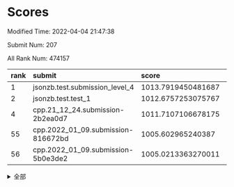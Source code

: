 # Scores

Modified Time: 2022-04-04 21:47:38

Submit Num: 207

All Rank Num: 474157

| rank |               submit               |       score        |       sigma        | pk_num |
| :--- | :--------------------------------- | :----------------- | :----------------- | :----- |
| 1    | jsonzb.test.submission_level_4     | 1013.7919450481687 | 0.81016593378104   | 9159   |
| 2    | jsonzb.test.test_1                 | 1012.6757253075767 | 0.8207476372642837 | 9167   |
| 4    | cpp.21_12_24.submission-2b2ea0d7   | 1011.7107106678175 | 0.8030782157517359 | 9167   |
| 55   | cpp.2022_01_09.submission-816672bd | 1005.602965240387  | 0.7173644350722251 | 9166   |
| 56   | cpp.2022_01_09.submission-5b0e3de2 | 1005.0213363270011 | 0.723943653948784  | 9163   |


<details>
<summary>全部</summary>

| rank |                 submit                 |       score        |       sigma        | pk_num |
| :--- | :------------------------------------- | :----------------- | :----------------- | :----- |
| 1    | jsonzb.test.submission_level_4         | 1013.7919450481687 | 0.81016593378104   | 9159   |
| 2    | jsonzb.test.test_1                     | 1012.6757253075767 | 0.8207476372642837 | 9167   |
| 3    | gobigger.level_3.submission_level_3_18 | 1012.3012265941289 | 0.7699320675305611 | 9159   |
| 4    | cpp.21_12_24.submission-2b2ea0d7       | 1011.7107106678175 | 0.8030782157517359 | 9167   |
| 5    | gobigger.level_3.submission_level_3_10 | 1011.5822078704603 | 0.7665687923155298 | 9163   |
| 6    | gobigger.level_3.submission_level_3_49 | 1011.5452684756284 | 0.7855081674054739 | 9161   |
| 7    | gobigger.level_3.submission_level_3_42 | 1011.3020399103239 | 0.7888814671497085 | 9159   |
| 8    | gobigger.level_3.submission_level_3_38 | 1011.1638469562432 | 0.7712112489252928 | 9161   |
| 9    | gobigger.level_3.submission_level_3_44 | 1010.8124201561166 | 0.7878199414564941 | 9160   |
| 10   | gobigger.level_3.submission_level_3_32 | 1010.7769346605432 | 0.7649508170890238 | 9162   |
| 11   | gobigger.level_3.submission_level_3_43 | 1010.7546065653144 | 0.7573407747658613 | 9160   |
| 12   | gobigger.level_3.submission_level_3_45 | 1010.6029859520123 | 0.7659069279965833 | 9161   |
| 13   | gobigger.level_3.submission_level_3_5  | 1010.5969682861775 | 0.7701368612763382 | 9165   |
| 14   | gobigger.level_3.submission_level_3_21 | 1010.5428524817793 | 0.7500873893419009 | 9163   |
| 15   | gobigger.level_3.submission_level_3_39 | 1010.5118563588675 | 0.7824692555876319 | 9161   |
| 16   | gobigger.level_3.submission_level_3_15 | 1010.4417546917164 | 0.7855300762571885 | 9156   |
| 17   | gobigger.level_3.submission_level_3_16 | 1010.412029360881  | 0.7562322459562484 | 9157   |
| 18   | gobigger.level_3.submission_level_3_2  | 1010.4062974308856 | 0.7582166450289457 | 9164   |
| 19   | gobigger.level_3.submission_level_3_0  | 1010.3643321836523 | 0.7748068735808114 | 9162   |
| 20   | gobigger.level_3.submission_level_3_35 | 1010.3137539511889 | 0.7611661163577976 | 9162   |
| 21   | gobigger.level_3.submission_level_3_37 | 1010.3122077833531 | 0.7680699261831466 | 9163   |
| 22   | gobigger.level_3.submission_level_3_6  | 1010.2358082905107 | 0.7738817022900365 | 9164   |
| 23   | gobigger.level_3.submission_level_3_11 | 1010.2080943554365 | 0.7552460209169006 | 9164   |
| 24   | gobigger.level_3.submission_level_3_4  | 1010.1880418802133 | 0.7666793272612402 | 9164   |
| 25   | gobigger.level_3.submission_level_3_25 | 1010.1844611570898 | 0.7540799340225549 | 9166   |
| 26   | gobigger.level_3.submission_level_3_1  | 1010.159090201267  | 0.7561823129129426 | 9159   |
| 27   | gobigger.level_3.submission_level_3_47 | 1010.1057905165732 | 0.7583644852038242 | 9163   |
| 28   | gobigger.level_3.submission_level_3_23 | 1010.0706623830165 | 0.747177239120104  | 9161   |
| 29   | gobigger.level_3.submission_level_3_27 | 1009.8754207869042 | 0.7843968938902499 | 9162   |
| 30   | gobigger.level_3.submission_level_3_41 | 1009.8200937090401 | 0.757847433487908  | 9168   |
| 31   | gobigger.level_3.submission_level_3_30 | 1009.7015287697833 | 0.7542084113664359 | 9162   |
| 32   | gobigger.level_3.submission_level_3_13 | 1009.6632853194501 | 0.7498131243679231 | 9162   |
| 33   | gobigger.level_3.submission_level_3_48 | 1009.6516092258016 | 0.7445739553858934 | 9165   |
| 34   | gobigger.level_3.submission_level_3_12 | 1009.5947983591595 | 0.7549016265047468 | 9158   |
| 35   | gobigger.level_3.submission_level_3_22 | 1009.5915466167917 | 0.7473669382487076 | 9164   |
| 36   | gobigger.level_3.submission_level_3_19 | 1009.4637539046641 | 0.7551873072030163 | 9162   |
| 37   | gobigger.level_3.submission_level_3_46 | 1009.4086681044346 | 0.7334809833192368 | 9159   |
| 38   | gobigger.level_3.submission_level_3_36 | 1009.397979859535  | 0.7500425478626412 | 9162   |
| 39   | gobigger.level_3.submission_level_3_26 | 1009.3419197293044 | 0.7599801165307027 | 9165   |
| 40   | gobigger.level_3.submission_level_3_3  | 1009.3127459658956 | 0.7387545215622446 | 9164   |
| 41   | gobigger.level_3.submission_level_3_7  | 1009.2988652995532 | 0.7285990333115979 | 9162   |
| 42   | gobigger.level_3.submission_level_3_8  | 1009.1998859525783 | 0.7601527555661872 | 9163   |
| 43   | gobigger.level_3.submission_level_3_31 | 1009.1114391487068 | 0.7765317696140177 | 9162   |
| 44   | gobigger.level_3.submission_level_3_40 | 1009.0514908139811 | 0.7427656490712553 | 9161   |
| 45   | gobigger.level_3.submission_level_3_14 | 1008.8158634359372 | 0.7532685783238129 | 9167   |
| 46   | gobigger.level_3.submission_level_3_17 | 1008.8089554160966 | 0.748443341416295  | 9165   |
| 47   | gobigger.level_3.submission_level_3_20 | 1008.6229539864594 | 0.7489354760377064 | 9172   |
| 48   | gobigger.level_3.submission_level_3_29 | 1008.5333343365514 | 0.7235202303209906 | 9160   |
| 49   | gobigger.level_3.submission_level_3_34 | 1008.5035816119498 | 0.7484852849062473 | 9162   |
| 50   | gobigger.level_3.submission_level_3_28 | 1008.4880018386041 | 0.7447814873465776 | 9164   |
| 51   | gobigger.level_3.submission_level_3_9  | 1008.3858229430004 | 0.7473401548317239 | 9156   |
| 52   | gobigger.level_3.submission_level_3_33 | 1008.1613146555954 | 0.7349400165103293 | 9160   |
| 53   | gobigger.level_3.submission_level_3_24 | 1008.1230775547782 | 0.7338111939102476 | 9165   |
| 54   | gobigger.level_1.submission_level_1_34 | 1005.8239466232246 | 0.7077463623285526 | 9164   |
| 55   | cpp.2022_01_09.submission-816672bd     | 1005.602965240387  | 0.7173644350722251 | 9166   |
| 56   | cpp.2022_01_09.submission-5b0e3de2     | 1005.0213363270011 | 0.723943653948784  | 9163   |
| 57   | gobigger.level_1.submission_level_1_24 | 1004.9482067612327 | 0.7239819894863955 | 9158   |
| 58   | gobigger.level_1.submission_level_1_11 | 1004.6181408318969 | 0.7158568723808117 | 9165   |
| 59   | gobigger.level_1.submission_level_1_4  | 1004.6048731964624 | 0.7090580517205406 | 9164   |
| 60   | gobigger.level_1.submission_level_1_48 | 1004.4191029695838 | 0.7178411018534786 | 9164   |
| 61   | gobigger.level_1.submission_level_1_5  | 1004.3989122486687 | 0.6995163093923843 | 9163   |
| 62   | gobigger.level_1.submission_level_1_14 | 1004.1627537883203 | 0.7257315045888901 | 9164   |
| 63   | gobigger.level_1.submission_level_1_31 | 1004.0968566341381 | 0.7175888028612611 | 9162   |
| 64   | gobigger.level_1.submission_level_1_37 | 1004.0370545498577 | 0.716937558378413  | 9166   |
| 65   | gobigger.level_1.submission_level_1_36 | 1003.9907571772411 | 0.7236778106570856 | 9163   |
| 66   | gobigger.level_1.submission_level_1_32 | 1003.9873360679977 | 0.7253091188686653 | 9162   |
| 67   | gobigger.level_1.submission_level_1_47 | 1003.9723246184751 | 0.7273200847225291 | 9166   |
| 68   | gobigger.level_1.submission_level_1_9  | 1003.9248155216666 | 0.722114361526198  | 9160   |
| 69   | gobigger.level_1.submission_level_1_46 | 1003.9191804869852 | 0.7171673831552021 | 9167   |
| 70   | gobigger.level_1.submission_level_1_2  | 1003.8684174917821 | 0.7258806954595851 | 9164   |
| 71   | gobigger.level_1.submission_level_1_49 | 1003.8232903168696 | 0.7122080871901727 | 9166   |
| 72   | gobigger.level_1.submission_level_1_28 | 1003.770417937203  | 0.7248948000226835 | 9159   |
| 73   | gobigger.level_1.submission_level_1_13 | 1003.7642351724651 | 0.7092638464750372 | 9163   |
| 74   | gobigger.level_1.submission_level_1_39 | 1003.7050116608449 | 0.7224366100565219 | 9159   |
| 75   | gobigger.level_1.submission_level_1_17 | 1003.5736614179746 | 0.7092879782624328 | 9162   |
| 76   | gobigger.level_1.submission_level_1_35 | 1003.5580819276086 | 0.7130034083320734 | 9165   |
| 77   | gobigger.level_1.submission_level_1_41 | 1003.5500149507666 | 0.7014812634266794 | 9164   |
| 78   | gobigger.level_1.submission_level_1_40 | 1003.4798321329998 | 0.712071188626364  | 9163   |
| 79   | gobigger.level_1.submission_level_1_23 | 1003.401441453986  | 0.7065404162404759 | 9164   |
| 80   | gobigger.level_1.submission_level_1_21 | 1003.3558658537236 | 0.716824609325705  | 9164   |
| 81   | gobigger.level_1.submission_level_1_27 | 1003.3473133968745 | 0.7034017386244503 | 9164   |
| 82   | gobigger.level_1.submission_level_1_44 | 1003.3194290108445 | 0.7242442288368356 | 9164   |
| 83   | gobigger.level_1.submission_level_1_29 | 1003.2152691635824 | 0.6980857873688314 | 9164   |
| 84   | gobigger.level_1.submission_level_1_20 | 1003.1942538298059 | 0.7081245036813097 | 9167   |
| 85   | gobigger.level_1.submission_level_1_8  | 1003.1131419120467 | 0.7240012248848747 | 9157   |
| 86   | gobigger.level_1.submission_level_1_25 | 1003.0834641835663 | 0.7138210954437121 | 9161   |
| 87   | gobigger.level_1.submission_level_1_26 | 1003.0446940499194 | 0.7177006914090129 | 9163   |
| 88   | gobigger.level_1.submission_level_1_19 | 1002.9619337341013 | 0.7156624764251159 | 9164   |
| 89   | gobigger.level_1.submission_level_1_22 | 1002.8761081455057 | 0.7123731656839433 | 9165   |
| 90   | gobigger.level_1.submission_level_1_12 | 1002.7929174605617 | 0.71505157933305   | 9158   |
| 91   | gobigger.level_1.submission_level_1_42 | 1002.7477054050263 | 0.7166405513798334 | 9163   |
| 92   | gobigger.level_1.submission_level_1_45 | 1002.6698914176228 | 0.7127440010141466 | 9162   |
| 93   | gobigger.level_1.submission_level_1_15 | 1002.668732573537  | 0.7250875663567331 | 9166   |
| 94   | gobigger.level_1.submission_level_1_7  | 1002.5843994797882 | 0.7331493571175204 | 9165   |
| 95   | gobigger.level_1.submission_level_1_30 | 1002.5306432802939 | 0.7195207623178752 | 9164   |
| 96   | gobigger.level_1.submission_level_1_6  | 1002.5165314722325 | 0.720692578607935  | 9158   |
| 97   | gobigger.level_1.submission_level_1_43 | 1002.5051620089808 | 0.723827395572393  | 9159   |
| 98   | gobigger.level_1.submission_level_1_33 | 1002.3878649723887 | 0.7197914259255253 | 9156   |
| 99   | gobigger.level_1.submission_level_1_16 | 1002.2515449854627 | 0.7102020255719458 | 9163   |
| 100  | gobigger.level_1.submission_level_1_10 | 1002.1813232924939 | 0.7095747797517633 | 9162   |
| 101  | gobigger.level_1.submission_level_1_0  | 1002.0980769726473 | 0.7121427883876463 | 9162   |
| 102  | gobigger.level_1.submission_level_1_38 | 1002.0204757322675 | 0.7202068970272156 | 9162   |
| 103  | gobigger.level_1.submission_level_1_1  | 1001.7498697151699 | 0.7092573770196828 | 9162   |
| 104  | gobigger.level_1.submission_level_1_18 | 1001.7391591796212 | 0.7058182850887079 | 9164   |
| 105  | gobigger.level_1.submission_level_1_3  | 1001.6659920011716 | 0.7078427978780327 | 9156   |
| 106  | gobigger.random.submission_random_27   | 997.4409513210925  | 0.7091546855788811 | 9168   |
| 107  | gobigger.random.submission_random_38   | 997.2633854370487  | 0.7172830138315556 | 9163   |
| 108  | gobigger.random.submission_random_31   | 997.0483844510147  | 0.7191280378987597 | 9156   |
| 109  | gobigger.random.submission_random_4    | 996.8821024471046  | 0.7033540106960607 | 9164   |
| 110  | gobigger.random.submission_random_16   | 996.8638348571012  | 0.7190524770813992 | 9166   |
| 111  | gobigger.random.submission_random_45   | 996.8558583768545  | 0.7019744626155818 | 9169   |
| 112  | gobigger.random.submission_random_42   | 996.6875261702305  | 0.7064264177386655 | 9163   |
| 113  | gobigger.random.submission_random_39   | 996.6728835536438  | 0.7024250490307384 | 9164   |
| 114  | gobigger.random.submission_random_1    | 996.6329422047315  | 0.7124806295232375 | 9161   |
| 115  | gobigger.random.submission_random_26   | 996.6318475234061  | 0.7083243173510253 | 9162   |
| 116  | gobigger.random.submission_random_49   | 996.5865479321624  | 0.7109382012300147 | 9160   |
| 117  | gobigger.random.submission_random_37   | 996.5792597476884  | 0.7037112996401276 | 9168   |
| 118  | gobigger.random.submission_random_34   | 996.5230388603244  | 0.7060836149066181 | 9161   |
| 119  | gobigger.random.submission_random_2    | 996.4882187234301  | 0.7114688222926151 | 9166   |
| 120  | gobigger.random.submission_random_35   | 996.4358584686933  | 0.7165705240917869 | 9162   |
| 121  | gobigger.random.submission_random_21   | 996.4192529448433  | 0.7142492792240203 | 9164   |
| 122  | gobigger.random.submission_random_13   | 996.3812828737496  | 0.7048237582930741 | 9161   |
| 123  | gobigger.random.submission_random_7    | 996.3538596870977  | 0.7045884813832045 | 9163   |
| 124  | gobigger.random.submission_random_0    | 996.2264220349645  | 0.7106613377737665 | 9163   |
| 125  | gobigger.random.submission_random_44   | 996.1819311255525  | 0.701789378633899  | 9166   |
| 126  | gobigger.random.submission_random_36   | 996.1573752748101  | 0.7067190250498575 | 9161   |
| 127  | gobigger.random.submission_random_14   | 996.1427793219152  | 0.7128256857307453 | 9159   |
| 128  | gobigger.random.submission_random_3    | 996.1005056393781  | 0.7152543385720838 | 9159   |
| 129  | gobigger.random.submission_random_41   | 995.9969507165252  | 0.7218573978373252 | 9164   |
| 130  | gobigger.random.submission_random_10   | 995.9818126315361  | 0.6985123053236573 | 9164   |
| 131  | gobigger.random.submission_random_12   | 995.9458757791683  | 0.7217397583021566 | 9165   |
| 132  | gobigger.random.submission_random_46   | 995.8964166335238  | 0.6978110676943736 | 9157   |
| 133  | gobigger.random.submission_random_28   | 995.8752825977369  | 0.7229996432670568 | 9162   |
| 134  | gobigger.random.submission_random_20   | 995.8313029473618  | 0.7178928787105421 | 9160   |
| 135  | gobigger.random.submission_random_18   | 995.7561952941725  | 0.7306236006591372 | 9167   |
| 136  | gobigger.random.submission_random_5    | 995.7364733155592  | 0.7061629134281547 | 9166   |
| 137  | gobigger.random.submission_random_19   | 995.724862264467   | 0.7078979590489652 | 9170   |
| 138  | gobigger.random.submission_random_25   | 995.7206507562831  | 0.7090161867359687 | 9165   |
| 139  | gobigger.random.submission_random_47   | 995.6447079816023  | 0.6950636665989295 | 9162   |
| 140  | gobigger.random.submission_random_11   | 995.6090452438992  | 0.7220122320911816 | 9163   |
| 141  | gobigger.random.submission_random_32   | 995.6068662697193  | 0.7135002580360131 | 9162   |
| 142  | gobigger.random.submission_random_9    | 995.4243834857385  | 0.7235005907189315 | 9160   |
| 143  | gobigger.random.submission_random_8    | 995.4109526374768  | 0.7249988556816994 | 9161   |
| 144  | gobigger.random.submission_random_30   | 995.4032048479284  | 0.7107141463603172 | 9160   |
| 145  | gobigger.random.submission_random_23   | 995.3976718953479  | 0.714523750563708  | 9161   |
| 146  | gobigger.random.submission_random_15   | 995.3789132267052  | 0.7289233865559593 | 9163   |
| 147  | gobigger.level_2.submission_level_2_20 | 995.3207416948775  | 0.7132701896565682 | 9159   |
| 148  | gobigger.random.submission_random_33   | 995.1528983401412  | 0.7147915521653024 | 9165   |
| 149  | gobigger.random.submission_random_40   | 995.0617160151628  | 0.7029154936212685 | 9161   |
| 150  | gobigger.random.submission_random_22   | 995.0460949177964  | 0.7033208697307384 | 9158   |
| 151  | gobigger.random.submission_random_29   | 994.963085812851   | 0.7228549659671653 | 9159   |
| 152  | gobigger.random.submission_random_43   | 994.9503489436114  | 0.7140319492957635 | 9161   |
| 153  | gobigger.random.submission_random_17   | 994.8777264121784  | 0.7246042127139958 | 9156   |
| 154  | gobigger.random.submission_random_48   | 994.8119100031981  | 0.7071240801038082 | 9162   |
| 155  | gobigger.random.submission_random_24   | 994.7553648886696  | 0.7283002038008535 | 9162   |
| 156  | gobigger.level_2.submission_level_2_13 | 994.1107438970414  | 0.727668994968939  | 9157   |
| 157  | gobigger.random.submission_random_6    | 993.9104726541725  | 0.7397390552093708 | 9161   |
| 158  | gobigger.level_2.submission_level_2_23 | 993.8934008105862  | 0.7276663429165279 | 9162   |
| 159  | gobigger.level_2.submission_level_2_21 | 993.7645048269898  | 0.7228056376094634 | 9165   |
| 160  | gobigger.level_2.submission_level_2_39 | 993.6754261967644  | 0.7398083092997383 | 9166   |
| 161  | gobigger.level_2.submission_level_2_37 | 993.6245068442631  | 0.7296363001927202 | 9160   |
| 162  | gobigger.level_2.submission_level_2_15 | 993.4672687856238  | 0.7221536116292956 | 9158   |
| 163  | gobigger.level_2.submission_level_2_0  | 993.413615481089   | 0.7320919589509438 | 9163   |
| 164  | gobigger.level_2.submission_level_2_2  | 993.3049604777599  | 0.7370558026671569 | 9163   |
| 165  | gobigger.level_2.submission_level_2_7  | 993.1484717727021  | 0.7414212831286695 | 9163   |
| 166  | gobigger.level_2.submission_level_2_17 | 993.0833851363456  | 0.7259315451862826 | 9161   |
| 167  | gobigger.level_2.submission_level_2_18 | 992.893468406939   | 0.7433720437976757 | 9155   |
| 168  | gobigger.level_2.submission_level_2_27 | 992.8609266407301  | 0.728589846299985  | 9159   |
| 169  | gobigger.level_2.submission_level_2_22 | 992.8499739616722  | 0.7409177638196958 | 9161   |
| 170  | gobigger.level_2.submission_level_2_29 | 992.8128582280473  | 0.7392803806003331 | 9162   |
| 171  | gobigger.level_2.submission_level_2_6  | 992.7967093482175  | 0.7451688820546417 | 9164   |
| 172  | gobigger.level_2.submission_level_2_31 | 992.7764536845107  | 0.7428963006551109 | 9160   |
| 173  | gobigger.level_2.submission_level_2_26 | 992.7230926487489  | 0.73108092363535   | 9157   |
| 174  | gobigger.level_2.submission_level_2_42 | 992.6621213905171  | 0.7252904875141423 | 9162   |
| 175  | gobigger.level_2.submission_level_2_46 | 992.6420997992791  | 0.7262131443462597 | 9167   |
| 176  | gobigger.level_2.submission_level_2_41 | 992.6072429839278  | 0.7330182879960826 | 9163   |
| 177  | gobigger.level_2.submission_level_2_49 | 992.4042106235256  | 0.7378753293011321 | 9167   |
| 178  | gobigger.level_2.submission_level_2_43 | 992.3960473371658  | 0.7460124884548941 | 9162   |
| 179  | gobigger.level_2.submission_level_2_47 | 992.380369920291   | 0.7529711598486555 | 9164   |
| 180  | gobigger.level_2.submission_level_2_33 | 992.27742982858    | 0.7406852501613546 | 9164   |
| 181  | gobigger.level_2.submission_level_2_48 | 992.248430725688   | 0.7557850427480994 | 9160   |
| 182  | gobigger.level_2.submission_level_2_40 | 992.1971839986041  | 0.7456177666343238 | 9166   |
| 183  | gobigger.level_2.submission_level_2_34 | 992.1716073107928  | 0.7410982754040396 | 9162   |
| 184  | gobigger.level_2.submission_level_2_24 | 992.0438291834286  | 0.7702076820835893 | 9163   |
| 185  | gobigger.level_2.submission_level_2_3  | 992.0024197049437  | 0.7399246108162385 | 9158   |
| 186  | gobigger.level_2.submission_level_2_25 | 991.9410180930494  | 0.7391271148447359 | 9166   |
| 187  | gobigger.level_2.submission_level_2_32 | 991.909341415708   | 0.7419659317748897 | 9158   |
| 188  | gobigger.level_2.submission_level_2_4  | 991.8553032119958  | 0.7280821972236767 | 9160   |
| 189  | gobigger.level_2.submission_level_2_44 | 991.8360410477604  | 0.7567931341124489 | 9161   |
| 190  | gobigger.level_2.submission_level_2_9  | 991.8112202279652  | 0.7556161054956005 | 9163   |
| 191  | gobigger.level_2.submission_level_2_30 | 991.5904983737069  | 0.7517016005775208 | 9162   |
| 192  | gobigger.level_2.submission_level_2_12 | 991.540039543212   | 0.7590425881540758 | 9156   |
| 193  | gobigger.level_2.submission_level_2_19 | 991.473964164084   | 0.7505830261599316 | 9163   |
| 194  | gobigger.level_2.submission_level_2_45 | 991.4431517446227  | 0.7410840410039367 | 9168   |
| 195  | gobigger.level_2.submission_level_2_35 | 991.3366301511877  | 0.7414749564381328 | 9167   |
| 196  | gobigger.level_2.submission_level_2_11 | 991.3270934228257  | 0.7718200194440512 | 9160   |
| 197  | gobigger.level_2.submission_level_2_5  | 991.2498988305412  | 0.7481595399727323 | 9169   |
| 198  | gobigger.level_2.submission_level_2_10 | 991.1816946334113  | 0.7683026959731739 | 9163   |
| 199  | gobigger.level_2.submission_level_2_1  | 991.1577770812178  | 0.759411757328922  | 9163   |
| 200  | gobigger.level_2.submission_level_2_28 | 991.1567310603984  | 0.7621451369290873 | 9167   |
| 201  | gobigger.level_2.submission_level_2_38 | 991.1129466775056  | 0.7386387489309717 | 9161   |
| 202  | gobigger.level_2.submission_level_2_8  | 991.0379691167886  | 0.763292419387284  | 9167   |
| 203  | gobigger.level_2.submission_level_2_36 | 990.9561523463809  | 0.7544184155963075 | 9162   |
| 204  | gobigger.level_2.submission_level_2_14 | 990.8720074227874  | 0.757017984804527  | 9163   |
| 205  | gobigger.level_2.submission_level_2_16 | 989.5778897311053  | 0.7880464843435417 | 9158   |
| 206  | gobigger.none.submission_none_1        | 977.5861828734828  | 1.2905017227927764 | 9164   |
| 207  | gobigger.none.submission_none_0        | 976.4375031242726  | 1.42773971689781   | 9165   |

</details>